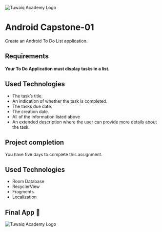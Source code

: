 ![Tuwaiq Academy Logo](https://camo.githubusercontent.com/37ca472e2afb74974a0314d89af8f470422a79582bed0d188f9927777230195d/68747470733a2f2f6c61756e63682e73612f6173736574732f696d616765732f6c6f676f732f7475776169712d61636164656d792d6c6f676f2e737667)

# Android Capstone-01
Create an Android To Do List application.

## **Requirements**

#### **Your To Do Application must display tasks in a list.**

## **Used Technologies**
- The task’s title.
- An indication of whether the task is completed.
- The tasks due date.
- The creation date.
- All of the information listed above
- An extended description where the user can provide more details about the task.


## **Project completion**
You have five days to complete this assignment.


## **Used Technologies**
- Room Database
- RecyclerView
- Fragments
- Localization


## **Final App 🎉**
![Tuwaiq Academy Logo](https://user-images.githubusercontent.com/91476827/149672946-2f98fbd4-1a02-4c67-b9db-db795e6efd20.jpg)






